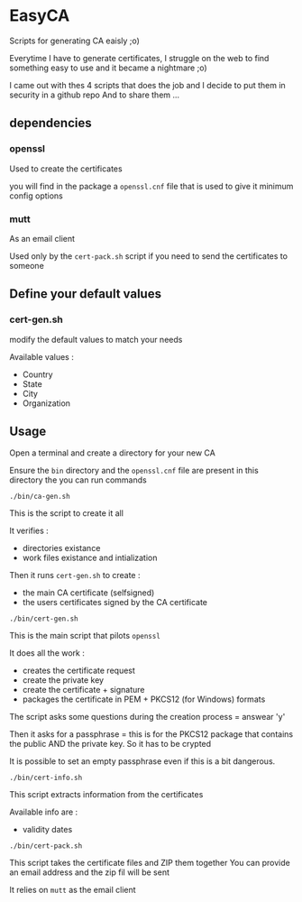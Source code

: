 # EasyCA
Scripts for generating CA eaisly ;o)

Everytime I have to generate certificates, I struggle on the web to find something easy to use and it became a nightmare ;o)

I came out with thes 4 scripts that does the job and I decide to put them in security in a github repo
And to share them ...

## dependencies

### openssl
Used to create the certificates

you will find in the package a `openssl.cnf` file that is used to give it minimum config options

### mutt
As an email client

Used only by the `cert-pack.sh` script if you need to send the certificates to someone


## Define your default values
### cert-gen.sh
modify the default values to match your needs

Available values :
- Country
- State
- City
- Organization


## Usage
Open a terminal and create a directory for your new CA

Ensure the `bin` directory and the `openssl.cnf` file are present in this directory
the you can run commands


```
./bin/ca-gen.sh
```
This is the script to create it all

It verifies :
- directories existance
- work files existance and intialization

Then it runs `cert-gen.sh` to create :
- the main CA certificate (selfsigned)
- the users certificates signed by the CA certificate


```
./bin/cert-gen.sh
```
This is the main script that pilots `openssl`

It does all the work :
- creates the certificate request
- create the private key
- create the certificate + signature
- packages the certificate in PEM + PKCS12 (for Windows) formats

The script asks some questions during the creation process = answear 'y'

Then it asks for a passphrase = this is for the PKCS12 package that contains the public AND the private key. So it has to be crypted

It is possible to set an empty passphrase even if this is a bit dangerous.


```
./bin/cert-info.sh
```
This script extracts information from the certificates

Available info are :
- validity dates


```
./bin/cert-pack.sh
```
This script takes the certificate files and ZIP them together
You can provide an email address and the zip fil will be sent

It relies on `mutt` as the email client







